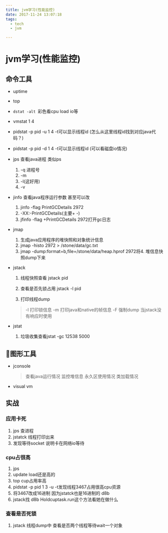 ```yaml
---
title: jvm学习(性能监控)
date: 2017-11-24 13:07:18
tags:
  - tech
  - jvm

---
```


# jvm学习(性能监控)
## 命令工具
- uptime
- top
- ``dstat -alt ``彩色看cpu load io等
- vmstat 1 4
- pidstat -p pid -u 1 4 -t可以显示线程id (怎么从这里线程id找到对应java代码？)
- pidstat -p pid -d 1 4 -t可以显示线程id (可以看磁盘io情况)

- jps 查看java进程 类似ps
	1. -q 进程号
	2. -m 
    3. -l(这好用) 
    4. -v
- jinfo 查看java程序运行参数 甚至可以改
	1. jinfo -flag PrintGCDetails 2972
	2. -XX:-PrintGCDetails(主要+ -)
	3. jfinfo -flag +PrintGCDetails 2972打开gc日志
- jmap
	1. 生成java应用程序的堆快照和对象统计信息
	2. jmap -histo 2972 > /stone/data/gc.txt
	3. jmap -dump:format=b,file=/stone/data/heap.hprof 2972将4. 堆信息快照dump下来
- jstack
    1. 线程快照查看  jstack pid
    2. 查看是否先锁占用 jstack -l pid 

	3. 打印线程dump
	> -l 打印锁信息
	> -m 打印java和native的帧信息
	> -F 强制dump 当jstack没有响应时使用
- jstat
	
	1. 垃圾收集查看jstat -gc 12538 5000
## 图形工具    
- jconsole
	> 查看java运行情况 监控堆信息 永久区使用情况 类加载情况
- visual vm
## 实战
### 应用卡死
1. jps 查进程
2. jstatck 线程打印出来
3. 发现等待socket 说明卡在网络io等待
### cpu占很高
1. jps 
2. update load还是高的
3. top cup占用率高
4. pidstat -p pid 1 3 -u -t发现线程3467占用很高cpu资源
5. 将3467改成16进制 因为jstatck也是16进制的 d8b
6. jstack找 d8b Holdcuptask.run这个方法看她在做什么
### 查看是否死锁
1. jstack 线程dump中 查看是否两个线程等待wait一个对象